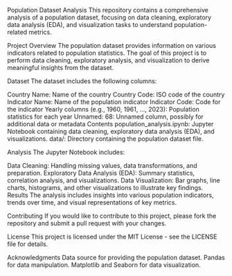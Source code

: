 Population Dataset Analysis
This repository contains a comprehensive analysis of a population dataset, focusing on data cleaning, exploratory data analysis (EDA), and visualization tasks to understand population-related metrics.

Project Overview
The population dataset provides information on various indicators related to population statistics. The goal of this project is to perform data cleaning, exploratory analysis, and visualization to derive meaningful insights from the dataset.

Dataset
The dataset includes the following columns:

Country Name: Name of the country
Country Code: ISO code of the country
Indicator Name: Name of the population indicator
Indicator Code: Code for the indicator
Yearly columns (e.g., 1960, 1961, ..., 2023): Population statistics for each year
Unnamed: 68: Unnamed column, possibly for additional data or metadata
Contents
population_analysis.ipynb: Jupyter Notebook containing data cleaning, exploratory data analysis (EDA), and visualizations.
data/: Directory containing the population dataset file.

Analysis
The Jupyter Notebook includes:

Data Cleaning: Handling missing values, data transformations, and preparation.
Exploratory Data Analysis (EDA): Summary statistics, correlation analysis, and visualizations.
Data Visualization: Bar graphs, line charts, histograms, and other visualizations to illustrate key findings.
Results
The analysis includes insights into various population indicators, trends over time, and visual representations of key metrics.

Contributing
If you would like to contribute to this project, please fork the repository and submit a pull request with your changes.

License
This project is licensed under the MIT License - see the LICENSE file for details.

Acknowledgments
Data source for providing the population dataset.
Pandas for data manipulation.
Matplotlib and Seaborn for data visualization.
